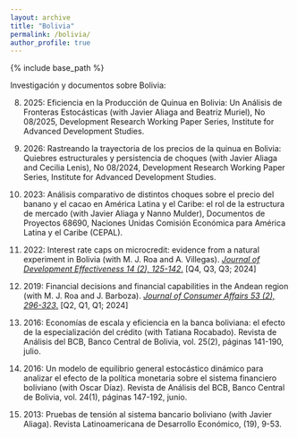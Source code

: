 ```yaml
---
layout: archive
title: "Bolivia"
permalink: /bolivia/
author_profile: true
---
```


{% include base_path %}

Investigación y documentos sobre Bolivia:

8. 2025: Eficiencia en la Producción de Quinua en Bolivia: Un Análisis de Fronteras Estocásticas (with Javier Aliaga and Beatriz Muriel), No 08/2025, Development Research Working Paper Series, Institute for Advanced Development Studies.

7. 2026: Rastreando la trayectoria de los precios de la quinua en Bolivia: Quiebres estructurales y persistencia de choques (with Javier Aliaga and Cecilia Lenis), No 08/2024, Development Research Working Paper Series, Institute for Advanced Development Studies.

6. 2023: Análisis comparativo de distintos choques sobre el precio del banano y el cacao en América Latina y el Caribe: el rol de la estructura de mercado (with Javier Aliaga y Nanno Mulder), Documentos de Proyectos 68690, Naciones Unidas Comisión Económica para América Latina y el Caribe (CEPAL).

5. 2022: Interest rate caps on microcredit: evidence from a natural experiment in Bolivia (with M. J. Roa and A. Villegas). [*Journal of Development Effectiveness 14 (2), 125-142*.](https://www.tandfonline.com/doi/abs/10.1080/19439342.2021.1968934) [Q4, Q3,
Q3; 2024]

4. 2019: Financial decisions and financial capabilities in the Andean region (with M. J. Roa and J. Barboza). [*Journal of Consumer Affairs 53 (2), 296-323*.](https://onlinelibrary.wiley.com/doi/abs/10.1111/joca.12187) [Q2, Q1,
Q1; 2024]

3. 2016: Economías de escala y eficiencia en la banca boliviana: el efecto de la especialización del crédito (with Tatiana Rocabado). Revista de Análisis del BCB, Banco Central de Bolivia, vol. 25(2), páginas 141-190, julio.

2. 2016: Un modelo de equilibrio general estocástico dinámico para analizar el efecto de la política monetaria sobre el sistema financiero boliviano (with Oscar Díaz). Revista de Análisis del BCB, Banco Central de Bolivia, vol. 24(1), páginas 147-192, junio.

1. 2013: Pruebas de tensión al sistema bancario boliviano (with Javier Aliaga). Revista Latinoamericana de Desarrollo Económico, (19), 9-53.

